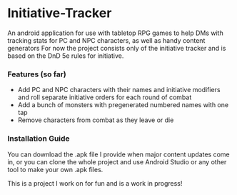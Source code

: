 # Initiative-Tracker
An android application for use with tabletop RPG games to help DMs with tracking stats for PC and NPC characters, as well as handy content generators
For now the project consists only of the initiative tracker and is based on the DnD 5e rules for initiative.

### Features (so far)

- Add PC and NPC characters with their names and initiative modifiers and roll separate initiative orders for each round of combat
- Add a bunch of monsters with pregenerated numbered names with one tap
- Remove characters from combat as they leave or die

### Installation Guide

You can download the .apk file I provide when major content updates come in, or you can clone the whole project and use Android Studio or any other tool to make your own .apk files.


This is a project I work on for fun and is a work in progress!
